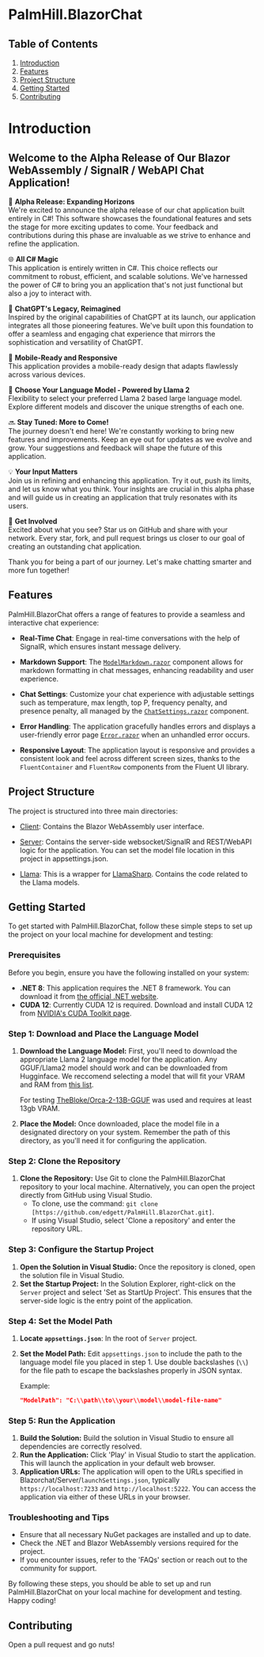 ﻿# PalmHill.BlazorChat




## Table of Contents
1. [Introduction](#introduction)
2. [Features](#features)
3. [Project Structure](#project-structure)
4. [Getting Started](#getting-started)
5. [Contributing](#contributing)


# Introduction
## Welcome to the Alpha Release of Our Blazor WebAssembly / SignalR / WebAPI Chat Application!

🚀 **Alpha Release: Expanding Horizons**  
We're excited to announce the alpha release of our chat application built entirely in C#! This software showcases the foundational features and sets the stage for more exciting updates to come. Your feedback and contributions during this phase are invaluable as we strive to enhance and refine the application.

🌐 **All C# Magic**  
This application is entirely written in C#. This choice reflects our commitment to robust, efficient, and scalable solutions. We've harnessed the power of C# to bring you an application that's not just functional but also a joy to interact with.

🤖 **ChatGPT's Legacy, Reimagined**  
Inspired by the original capabilities of ChatGPT at its launch, our application integrates all those pioneering features. We've built upon this foundation to offer a seamless and engaging chat experience that mirrors the sophistication and versatility of ChatGPT.

📱 **Mobile-Ready and Responsive**  
This application provides a mobile-ready design that adapts flawlessly across various devices.

🧠 **Choose Your Language Model - Powered by Llama 2**  
Flexibility to select your preferred Llama 2 based large language model. Explore different models and discover the unique strengths of each one.

🔜 **Stay Tuned: More to Come!**  
The journey doesn't end here! We're constantly working to bring new features and improvements. Keep an eye out for updates as we evolve and grow. Your suggestions and feedback will shape the future of this application.

💡 **Your Input Matters**  
Join us in refining and enhancing this application. Try it out, push its limits, and let us know what you think. Your insights are crucial in this alpha phase and will guide us in creating an application that truly resonates with its users.

🌟 **Get Involved**  
Excited about what you see? Star us on GitHub and share with your network. Every star, fork, and pull request brings us closer to our goal of creating an outstanding chat application.

Thank you for being a part of our journey. Let's make chatting smarter and more fun together!


## Features

PalmHill.BlazorChat offers a range of features to provide a seamless and interactive chat experience:

- **Real-Time Chat**: Engage in real-time conversations with the help of SignalR, which ensures instant message delivery.

- **Markdown Support**: The [`ModelMarkdown.razor`](PalmHill.BlazorChat/Client/Components/ModelMarkdown.razor#L1-L53) component allows for markdown formatting in chat messages, enhancing readability and user experience.

- **Chat Settings**: Customize your chat experience with adjustable settings such as temperature, max length, top P, frequency penalty, and presence penalty, all managed by the [`ChatSettings.razor`](PalmHill.BlazorChat/Client/Components/ChatSettings.razor#L1-L37) component.

- **Error Handling**: The application gracefully handles errors and displays a user-friendly error page [`Error.razor`](PalmHill.BlazorChat/Client/Pages/Error.razor#L1-L15) when an unhandled error occurs.

- **Responsive Layout**: The application layout is responsive and provides a consistent look and feel across different screen sizes, thanks to the `FluentContainer` and `FluentRow` components from the Fluent UI library.

## Project Structure
The project is structured into three main directories:

- [Client](PalmHill.BlazorChat/Client/README.md): Contains the Blazor WebAssembly user interface.

- [Server](PalmHill.BlazorChat/Server/README.md): Contains the server-side websocket/SignalR and REST/WebAPI logic for the application. You can set the model file location in this project in appsettings.json. 

- [Llama](PalmHill.Llama/README.md): This is a wrapper for [LlamaSharp](https://github.com/SciSharp/LLamaSharp). Contains the code related to the Llama models.

 
## Getting Started

To get started with PalmHill.BlazorChat, follow these simple steps to set up the project on your local machine for development and testing:

### Prerequisites
Before you begin, ensure you have the following installed on your system:
- **.NET 8**: This application requires the .NET 8 framework. You can download it from [the official .NET website](https://dotnet.microsoft.com/en-us/download/dotnet/8.0).
- **CUDA 12**: Currently CUDA 12 is required. Download and install CUDA 12 from [NVIDIA's CUDA Toolkit page](https://developer.nvidia.com/cuda-12.0-download-archive).


### Step 1: Download and Place the Language Model
1. **Download the Language Model:** First, you'll need to download the appropriate Llama 2 language model for the application. Any GGUF/Llama2 model should work and can be downloaded from Hugginface. We reccomend selecting a model that will fit your VRAM and RAM from [this list](https://huggingface.co/TheBloke/Orca-2-13B-GGUF).

    For testing [TheBloke/Orca-2-13B-GGUF](https://huggingface.co/TheBloke/Orca-2-13B-GGUF/blob/main/orca-2-13b.Q6_K.gguf) was used and requires at least 13gb VRAM.

2. **Place the Model:** Once downloaded, place the model file in a designated directory on your system. Remember the path of this directory, as you'll need it for configuring the application.

### Step 2: Clone the Repository
1. **Clone the Repository:** Use Git to clone the PalmHill.BlazorChat repository to your local machine. Alternatively, you can open the project directly from GitHub using Visual Studio. 
   - To clone, use the command: `git clone [https://github.com/edgett/PalmHill.BlazorChat.git]`.
   - If using Visual Studio, select 'Clone a repository' and enter the repository URL.

### Step 3: Configure the Startup Project
1. **Open the Solution in Visual Studio:** Once the repository is cloned, open the solution file in Visual Studio.
2. **Set the Startup Project:** In the Solution Explorer, right-click on the `Server` project and select 'Set as StartUp Project'. This ensures that the server-side logic is the entry point of the application.

### Step 4: Set the Model Path
1. **Locate `appsettings.json`**: In the root of `Server` project.
2. **Set the Model Path:** Edit `appsettings.json` to include the path to the language model file you placed in step 1. Use double backslashes (`\\`) for the file path to escape the backslashes properly in JSON syntax.

    Example:
    ```json
    "ModelPath": "C:\\path\\to\\your\\model\\model-file-name"
    ```

### Step 5: Run the Application
1. **Build the Solution:** Build the solution in Visual Studio to ensure all dependencies are correctly resolved.
2. **Run the Application:** Click 'Play' in Visual Studio to start the application. This will launch the application in your default web browser.
3. **Application URLs:** The application will open to the URLs specified in Blazorchat/Server/`launchSettings.json`, typically `https://localhost:7233` and `http://localhost:5222`. You can access the application via either of these URLs in your browser.

### Troubleshooting and Tips
- Ensure that all necessary NuGet packages are installed and up to date.
- Check the .NET and Blazor WebAssembly versions required for the project.
- If you encounter issues, refer to the 'FAQs' section or reach out to the community for support.

By following these steps, you should be able to set up and run PalmHill.BlazorChat on your local machine for development and testing. Happy coding!


## Contributing
Open a pull request and go nuts!